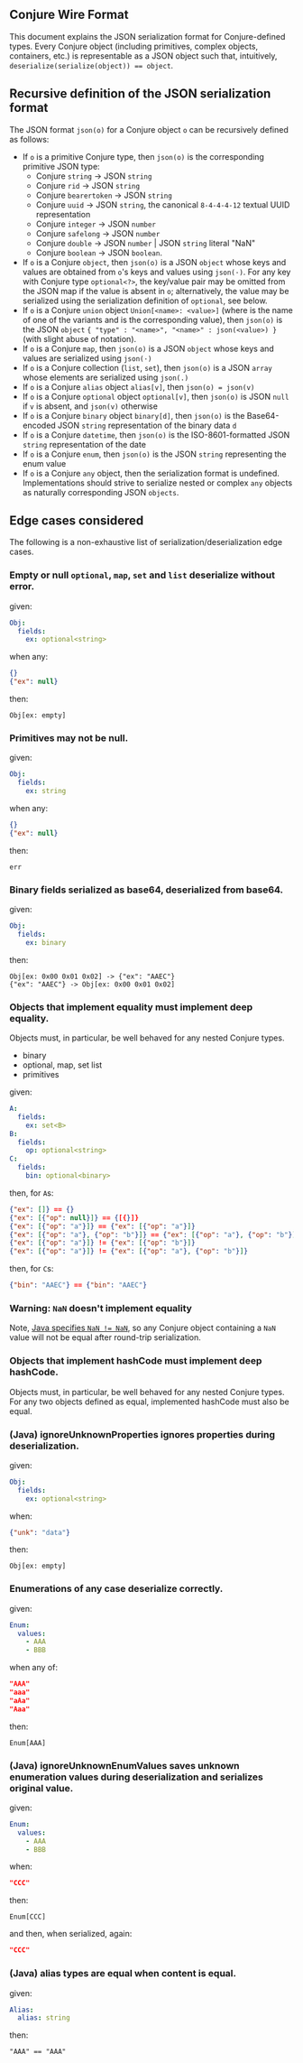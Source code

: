 Conjure Wire Format
-------------------

This document explains the JSON serialization format for Conjure-defined types. Every Conjure object (including
primitives, complex objects, containers, etc.) is representable as a JSON object such that, intuitively,
`deserialize(serialize(object)) == object`.


## Recursive definition of the JSON serialization format

The JSON format `json(o)` for a Conjure object `o` can be recursively defined as follows:
- If `o` is a primitive Conjure type, then `json(o)` is the corresponding primitive JSON type:
  - Conjure `string` → JSON `string`
  - Conjure `rid` → JSON `string`
  - Conjure `bearertoken` → JSON `string`
  - Conjure `uuid`  → JSON `string`, the canonical `8-4-4-4-12` textual UUID representation
  - Conjure `integer` → JSON `number`
  - Conjure `safelong` → JSON `number`
  - Conjure `double` → JSON `number` | JSON `string` literal "NaN"
  - Conjure `boolean` → JSON `boolean`.
- If `o` is a Conjure `object`, then `json(o)` is a JSON `object` whose keys and values are obtained from `o`'s keys and
  values using `json(·)`. For any key with Conjure type `optional<?>`, the key/value pair may be omitted from the JSON map
  if the value is absent in `o`; alternatively, the value may be serialized using the serialization definition of
  `optional`, see below.
- If `o` is a Conjure `union` object `Union[<name>: <value>]` (where <name> is the name of one of the variants and
<value> is the corresponding value), then `json(o)` is the JSON `object`
  `{ "type" : "<name>", "<name>" : json(<value>) }` (with slight abuse of notation).
- If `o` is a Conjure `map`, then `json(o)` is a JSON `object` whose keys and values are serialized using `json(·)`
- If `o` is a Conjure collection (`list`, `set`), then `json(o)` is a JSON `array` whose elements are serialized using
  `json(.)`
- If `o` is a Conjure `alias` object `alias[v]`, then `json(o) = json(v)`
- If `o` is a Conjure `optional` object `optional[v]`, then `json(o)` is JSON `null` if `v` is absent, and `json(v)`
  otherwise
- If `o` is a Conjure `binary` object `binary[d]`, then `json(o)` is the Base64-encoded JSON `string` representation
  of the binary data `d`
- If `o` is a Conjure `datetime`, then `json(o)` is the ISO-8601-formatted JSON `string` representation of the date
- If `o` is a Conjure `enum`, then `json(o)` is the JSON `string` representing the enum value
- If `o` is a Conjure `any` object, then the serialization format is undefined. Implementations should strive to
  serialize nested or complex `any` objects as naturally corresponding JSON `objects`.


## Edge cases considered

The following is a non-exhaustive list of serialization/deserialization edge cases.

### Empty or null `optional`, `map`, `set` and `list` deserialize without error.

given:
```yaml
Obj:
  fields:
    ex: optional<string>
```

when any:
```json
{}
{"ex": null}
```

then:
```
Obj[ex: empty]
```

### Primitives may not be null.

given:
```yaml
Obj:
  fields:
    ex: string
```

when any:
```json
{}
{"ex": null}
```

then:
```
err
```

### Binary fields serialized as base64, deserialized from base64.
given:
```yaml
Obj:
  fields:
    ex: binary
```

then:
```
Obj[ex: 0x00 0x01 0x02] -> {"ex": "AAEC"}
{"ex": "AAEC"} -> Obj[ex: 0x00 0x01 0x02]
```

### Objects that implement equality must implement deep equality.
Objects must, in particular, be well behaved for any nested Conjure types.
- binary
- optional, map, set list
- primitives

given:
```yaml
A:
  fields:
    ex: set<B>
B:
  fields:
    op: optional<string>
C:
  fields:
    bin: optional<binary>
```

then, for `A`s:
```json
{"ex": []} == {}
{"ex": [{"op": null}]} == {[{}]}
{"ex": [{"op": "a"}]} == {"ex": [{"op": "a"}]}
{"ex": [{"op": "a"}, {"op": "b"}]} == {"ex": [{"op": "a"}, {"op": "b"}]}
{"ex": [{"op": "a"}]} != {"ex": [{"op": "b"}]}
{"ex": [{"op": "a"}]} != {"ex": [{"op": "a"}, {"op": "b"}]}
```

then, for `C`s:
```json
{"bin": "AAEC"} == {"bin": "AAEC"}
```

### Warning: `NaN` doesn't implement equality

Note, [Java specifies `NaN != NaN`](https://docs.oracle.com/javase/specs/jls/se7/html/jls-4.html), so any Conjure object containing a `NaN` value will not be equal after
round-trip serialization.

### Objects that implement hashCode must implement deep hashCode.
Objects must, in particular, be well behaved for any nested Conjure types. For any
two objects defined as equal, implemented hashCode must also be equal.

### (Java) ignoreUnknownProperties ignores properties during deserialization.
given:
```yaml
Obj:
  fields:
    ex: optional<string>
```

when:
```json    
{"unk": "data"}
```

then:
```
Obj[ex: empty]
```

### Enumerations of any case deserialize correctly.
given:
```yaml
Enum:
  values:
    - AAA
    - BBB
```

when any of:
```json
"AAA"
"aaa"
"aAa"
"Aaa"
```

then:
```
Enum[AAA]
```

### (Java) ignoreUnknownEnumValues saves unknown enumeration values during deserialization and serializes original value.
given:
```yaml
Enum:
  values:
    - AAA
    - BBB
```

when:
```json
"CCC"
```

then:
```
Enum[CCC]
```

and then, when serialized, again:
```json
"CCC"
```

### (Java) alias types are equal when content is equal.
given:
```yaml
Alias:
  alias: string
```

then:
```
"AAA" == "AAA"
